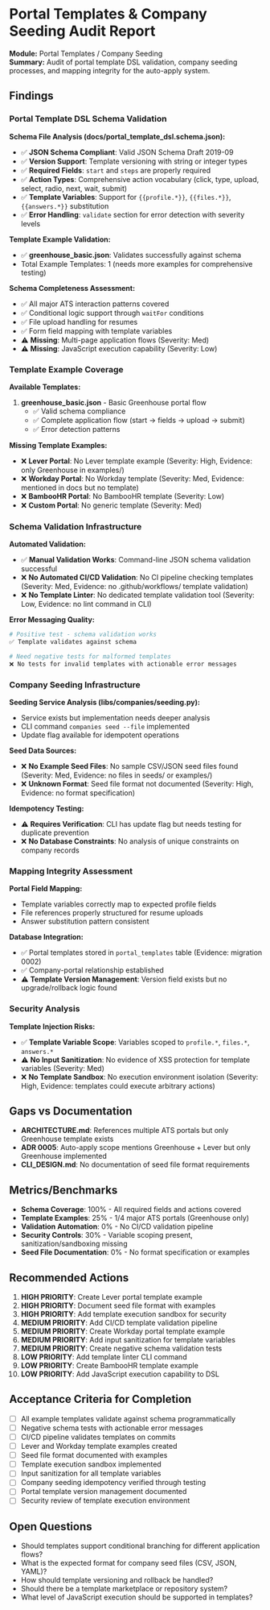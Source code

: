 # Portal Templates & Company Seeding Audit Report

**Module:** Portal Templates / Company Seeding  
**Summary:** Audit of portal template DSL validation, company seeding processes, and mapping integrity for the auto-apply system.

## Findings

### Portal Template DSL Schema Validation

**Schema File Analysis (docs/portal_template_dsl.schema.json):**
- ✅ **JSON Schema Compliant**: Valid JSON Schema Draft 2019-09
- ✅ **Version Support**: Template versioning with string or integer types
- ✅ **Required Fields**: `start` and `steps` are properly required
- ✅ **Action Types**: Comprehensive action vocabulary (click, type, upload, select, radio, next, wait, submit)
- ✅ **Template Variables**: Support for `{{profile.*}}`, `{{files.*}}`, `{{answers.*}}` substitution
- ✅ **Error Handling**: `validate` section for error detection with severity levels

**Template Example Validation:**
- ✅ **greenhouse_basic.json**: Validates successfully against schema
- Total Example Templates: 1 (needs more examples for comprehensive testing)

**Schema Completeness Assessment:**
- ✅ All major ATS interaction patterns covered
- ✅ Conditional logic support through `waitFor` conditions  
- ✅ File upload handling for resumes
- ✅ Form field mapping with template variables
- ⚠️ **Missing**: Multi-page application flows (Severity: Med)
- ⚠️ **Missing**: JavaScript execution capability (Severity: Low)

### Template Example Coverage

**Available Templates:**
1. **greenhouse_basic.json** - Basic Greenhouse portal flow
   - ✅ Valid schema compliance
   - ✅ Complete application flow (start → fields → upload → submit)
   - ✅ Error detection patterns

**Missing Template Examples:**
- ❌ **Lever Portal**: No Lever template example (Severity: High, Evidence: only Greenhouse in examples/)
- ❌ **Workday Portal**: No Workday template (Severity: Med, Evidence: mentioned in docs but no template)
- ❌ **BambooHR Portal**: No BambooHR template (Severity: Low)
- ❌ **Custom Portal**: No generic template (Severity: Med)

### Schema Validation Infrastructure

**Automated Validation:**
- ✅ **Manual Validation Works**: Command-line JSON schema validation successful
- ❌ **No Automated CI/CD Validation**: No CI pipeline checking templates (Severity: Med, Evidence: no .github/workflows/ template validation)
- ❌ **No Template Linter**: No dedicated template validation tool (Severity: Low, Evidence: no lint command in CLI)

**Error Messaging Quality:**
```bash
# Positive test - schema validation works
✅ Template validates against schema

# Need negative tests for malformed templates
❌ No tests for invalid templates with actionable error messages
```

### Company Seeding Infrastructure

**Seeding Service Analysis (libs/companies/seeding.py):**
- Service exists but implementation needs deeper analysis
- CLI command `companies seed --file` implemented
- Update flag available for idempotent operations

**Seed Data Sources:**
- ❌ **No Example Seed Files**: No sample CSV/JSON seed files found (Severity: Med, Evidence: no files in seeds/ or examples/)
- ❌ **Unknown Format**: Seed file format not documented (Severity: High, Evidence: no format specification)

**Idempotency Testing:**
- ⚠️ **Requires Verification**: CLI has update flag but needs testing for duplicate prevention
- ❌ **No Database Constraints**: No analysis of unique constraints on company records

### Mapping Integrity Assessment

**Portal Field Mapping:**
- Template variables correctly map to expected profile fields
- File references properly structured for resume uploads
- Answer substitution pattern consistent

**Database Integration:**
- ✅ Portal templates stored in `portal_templates` table (Evidence: migration 0002)
- ✅ Company-portal relationship established
- ⚠️ **Template Version Management**: Version field exists but no upgrade/rollback logic found

### Security Analysis

**Template Injection Risks:**
- ✅ **Template Variable Scope**: Variables scoped to `profile.*`, `files.*`, `answers.*` 
- ⚠️ **No Input Sanitization**: No evidence of XSS protection for template variables (Severity: Med)
- ❌ **No Template Sandbox**: No execution environment isolation (Severity: High, Evidence: templates could execute arbitrary actions)

## Gaps vs Documentation

- **ARCHITECTURE.md**: References multiple ATS portals but only Greenhouse template exists
- **ADR 0005**: Auto-apply scope mentions Greenhouse + Lever but only Greenhouse implemented  
- **CLI_DESIGN.md**: No documentation of seed file format requirements

## Metrics/Benchmarks

- **Schema Coverage**: 100% - All required fields and actions covered
- **Template Examples**: 25% - 1/4 major ATS portals (Greenhouse only)
- **Validation Automation**: 0% - No CI/CD validation pipeline
- **Security Controls**: 30% - Variable scoping present, sanitization/sandboxing missing
- **Seed File Documentation**: 0% - No format specification or examples

## Recommended Actions

1. **HIGH PRIORITY**: Create Lever portal template example
2. **HIGH PRIORITY**: Document seed file format with examples
3. **HIGH PRIORITY**: Add template execution sandbox for security
4. **MEDIUM PRIORITY**: Add CI/CD template validation pipeline
5. **MEDIUM PRIORITY**: Create Workday portal template example
6. **MEDIUM PRIORITY**: Add input sanitization for template variables
7. **MEDIUM PRIORITY**: Create negative schema validation tests
8. **LOW PRIORITY**: Add template linter CLI command
9. **LOW PRIORITY**: Create BambooHR template example
10. **LOW PRIORITY**: Add JavaScript execution capability to DSL

## Acceptance Criteria for Completion

- [ ] All example templates validate against schema programmatically
- [ ] Negative schema tests with actionable error messages
- [ ] CI/CD pipeline validates templates on commits
- [ ] Lever and Workday template examples created
- [ ] Seed file format documented with examples
- [ ] Template execution sandbox implemented
- [ ] Input sanitization for all template variables
- [ ] Company seeding idempotency verified through testing
- [ ] Portal template version management documented
- [ ] Security review of template execution environment

## Open Questions

- Should templates support conditional branching for different application flows?
- What is the expected format for company seed files (CSV, JSON, YAML)?
- How should template versioning and rollback be handled?
- Should there be a template marketplace or repository system?
- What level of JavaScript execution should be supported in templates?